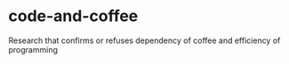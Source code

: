 # code-and-coffee
Research that confirms or refuses dependency of coffee and efficiency of programming
